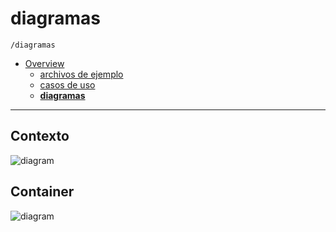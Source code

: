# diagramas

`/diagramas`

* [Overview](../README.md)
  * [archivos de ejemplo](../archivos%20de%20ejemplo/README.md)
  * [casos de uso](../casos%20de%20uso/README.md)
  * [**diagramas**](../diagramas/README.md)

---

## Contexto

![diagram](https://www.plantuml.com/plantuml/svg/0/NP91Kzim48Nl-XNRdCAqs4FBgISICkrq9Yrf3JEzCMjvIGIov5b9KDhfVsTbEyJ49_lvU_jMpxu84Jccri8IWz5GOTjPKk-CqpOr1BiOk_2vB1cVYgs9krIdGAozY-HYeNrRTXPT7d0QOcDDNLwUdswoTFDzNROO8h58jvVYGEE8YqvOfLGqqHAi36uPMmI9weV-YHuwP0GZ3to7VxCCTpPvzYr5zafjY8DtSukr_m2pcv2GZOUrF396B_UpaptZEs9iF4-ulGHV3ZCFXaUqfZbol6g2gUfPJjJUBdro3VBpN9y9MPai3ZlBSRHvk_Bi1FufaEkrX3bsdVWMdJLwm2VMcRpvuQMGzx1mssIHi_ALn3UffIyf1MGW-pPC_H-td0UJKrPBgBvjylA_o8wr3Vbd1OnZhxWXbpz2PApntkT4SMH3FsJWUuh24LVzN8zeJqqw_rZ0Ye96tY8yUNwmqXD8plNlwsnSiDwPHpyrJ_i_B-2gZaOImH-jr_yKJ27PA70O9noIXtK_5L2bcYRWFbowk23Nv3_n1G00)

## Container

![diagram](https://www.plantuml.com/plantuml/svg/0/hLHDRzf04BtxLqnG3o11KDNsKgbI8924Y02DeL5Frk1To2RhNNTt3Q5L_tjdRBwI9b8FvS9wPlRDc_V6FlC1NIWo7Pqea-f2IBWF8VUVsss7wzEb2lV5lF3IfTO4QS9fQhDshj7mdPOFGgjv-_nZQyAXsSsmdQ4Fqb4eEQSRg8nqfpdZ3plVnxDfSZUONYN3_cL_rAitekX4o0NLGA__RN0-7iN_q3qKEGhtuS12KRQre8gMpvqAqkz82BdYdDztkHYFffsxVZo-wV_NHcKCrzBRJBO-7QJSJTL6iomqRfNuEssia0_-hMpcV-Y4kAtacm2PDKihvbKw2YfeIYfSEimGgB0QImhh84U7eEZHBV0d9s2X2-k8UN0sYYRIUMlg6kSsOK6QK9lv0fsoZ3EaiCDWwR7MsDNQN3eawAFINGWk3jY72olKIhouiOzHMHHlIDOiwTh227IRUlgUAcF5mOex3PQgvzHh3VWL0VtsUrVtEVAzIQT6VvtA0ZvEd5r92S4A18smA0o3LGG08JXSIK_ZQZ1qMfQicl2kClrBRMic4NtU3dF5VIO3xZ4YIwzZgFTi-YXTuwYjjXxOJKLDFPGCAehx1jKwlCJlpUi20yxHImBhROyCVCFkzxfyl2GrowayM2V8SW_oARSke43Vv5xa-48jYws0FEIHY42b45HUcYrzA8IoJTY0axxGX67zCS_jrX7HttlF-a-XxbNE3BiG3oOni-eIKKOa_fQ5tIKEI8SLP_zlfJxUmCh7cKV6eZod3qltMlPemrvBbmGhkyPRbOWK-Jx71yjryTSXywYA6Q0gddd90jJGRqpQXEjuF6fVJQSqIucRT35zJ4PIBU_fDJbogxfzAr5uM93KW4R0klo4q1Rk4SkMbOxFDAJucJI2t-q_)
